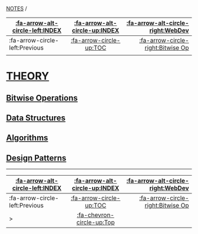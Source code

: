 <nav id="top">

[NOTES](../Index.md) / [](Index.md)

| [:fa-arrow-alt-circle-left:INDEX](../Index.md) | [:fa-arrow-alt-circle-up:INDEX](../Index.md) | [:fa-arrow-alt-circle-right:WebDev](../WebDev/Index.md)   |
| ---------------------------------------------- | :------------------------------------------: | --------------------------------------------------------: |
| :fa-arrow-circle-left:Previous                 | [:fa-arrow-circle-up:TOC](Index.md)          | [:fa-arrow-circle-right:Bitwise Op](BitwiseOperations.md) |
|                                                |                                              |                                                           |

</nav>

# [THEORY](Index.md)

## [Bitwise Operations](BitwiseOperations.md)

## [Data Structures](DataStructures.md)

## [Algorithms](Algorithms.md)

## [Design Patterns](DesignPatterns.md)

---

<nav id="bottom">

| [:fa-arrow-alt-circle-left:INDEX](../Index.md) | [:fa-arrow-alt-circle-up:INDEX](../Index.md) | [:fa-arrow-alt-circle-right:WebDev](../WebDev/Index.md)   |
| ---------------------------------------------- | :------------------------------------------: | --------------------------------------------------------: |
| :fa-arrow-circle-left:Previous                 | [:fa-arrow-circle-up:TOC](Index.md)          | [:fa-arrow-circle-right:Bitwise Op](BitwiseOperations.md) |
| >                                              | [:fa-chevron-circle-up:Top](#top)            |                                                           |

</nav>